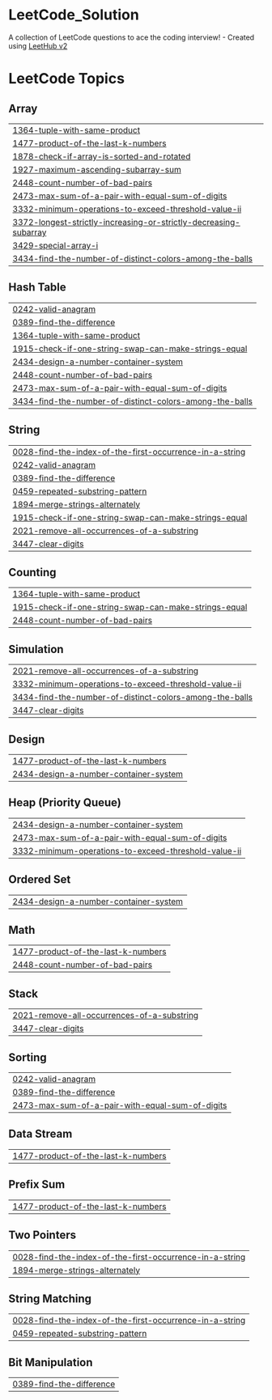 # LeetCode_Solution
A collection of LeetCode questions to ace the coding interview! - Created using [LeetHub v2](https://github.com/arunbhardwaj/LeetHub-2.0)

<!---LeetCode Topics Start-->
# LeetCode Topics
## Array
|  |
| ------- |
| [1364-tuple-with-same-product](https://github.com/0YoussefAhmed00/LeetCode_Solution/tree/master/1364-tuple-with-same-product) |
| [1477-product-of-the-last-k-numbers](https://github.com/0YoussefAhmed00/LeetCode_Solution/tree/master/1477-product-of-the-last-k-numbers) |
| [1878-check-if-array-is-sorted-and-rotated](https://github.com/0YoussefAhmed00/LeetCode_Solution/tree/master/1878-check-if-array-is-sorted-and-rotated) |
| [1927-maximum-ascending-subarray-sum](https://github.com/0YoussefAhmed00/LeetCode_Solution/tree/master/1927-maximum-ascending-subarray-sum) |
| [2448-count-number-of-bad-pairs](https://github.com/0YoussefAhmed00/LeetCode_Solution/tree/master/2448-count-number-of-bad-pairs) |
| [2473-max-sum-of-a-pair-with-equal-sum-of-digits](https://github.com/0YoussefAhmed00/LeetCode_Solution/tree/master/2473-max-sum-of-a-pair-with-equal-sum-of-digits) |
| [3332-minimum-operations-to-exceed-threshold-value-ii](https://github.com/0YoussefAhmed00/LeetCode_Solution/tree/master/3332-minimum-operations-to-exceed-threshold-value-ii) |
| [3372-longest-strictly-increasing-or-strictly-decreasing-subarray](https://github.com/0YoussefAhmed00/LeetCode_Solution/tree/master/3372-longest-strictly-increasing-or-strictly-decreasing-subarray) |
| [3429-special-array-i](https://github.com/0YoussefAhmed00/LeetCode_Solution/tree/master/3429-special-array-i) |
| [3434-find-the-number-of-distinct-colors-among-the-balls](https://github.com/0YoussefAhmed00/LeetCode_Solution/tree/master/3434-find-the-number-of-distinct-colors-among-the-balls) |
## Hash Table
|  |
| ------- |
| [0242-valid-anagram](https://github.com/0YoussefAhmed00/LeetCode_Solution/tree/master/0242-valid-anagram) |
| [0389-find-the-difference](https://github.com/0YoussefAhmed00/LeetCode_Solution/tree/master/0389-find-the-difference) |
| [1364-tuple-with-same-product](https://github.com/0YoussefAhmed00/LeetCode_Solution/tree/master/1364-tuple-with-same-product) |
| [1915-check-if-one-string-swap-can-make-strings-equal](https://github.com/0YoussefAhmed00/LeetCode_Solution/tree/master/1915-check-if-one-string-swap-can-make-strings-equal) |
| [2434-design-a-number-container-system](https://github.com/0YoussefAhmed00/LeetCode_Solution/tree/master/2434-design-a-number-container-system) |
| [2448-count-number-of-bad-pairs](https://github.com/0YoussefAhmed00/LeetCode_Solution/tree/master/2448-count-number-of-bad-pairs) |
| [2473-max-sum-of-a-pair-with-equal-sum-of-digits](https://github.com/0YoussefAhmed00/LeetCode_Solution/tree/master/2473-max-sum-of-a-pair-with-equal-sum-of-digits) |
| [3434-find-the-number-of-distinct-colors-among-the-balls](https://github.com/0YoussefAhmed00/LeetCode_Solution/tree/master/3434-find-the-number-of-distinct-colors-among-the-balls) |
## String
|  |
| ------- |
| [0028-find-the-index-of-the-first-occurrence-in-a-string](https://github.com/0YoussefAhmed00/LeetCode_Solution/tree/master/0028-find-the-index-of-the-first-occurrence-in-a-string) |
| [0242-valid-anagram](https://github.com/0YoussefAhmed00/LeetCode_Solution/tree/master/0242-valid-anagram) |
| [0389-find-the-difference](https://github.com/0YoussefAhmed00/LeetCode_Solution/tree/master/0389-find-the-difference) |
| [0459-repeated-substring-pattern](https://github.com/0YoussefAhmed00/LeetCode_Solution/tree/master/0459-repeated-substring-pattern) |
| [1894-merge-strings-alternately](https://github.com/0YoussefAhmed00/LeetCode_Solution/tree/master/1894-merge-strings-alternately) |
| [1915-check-if-one-string-swap-can-make-strings-equal](https://github.com/0YoussefAhmed00/LeetCode_Solution/tree/master/1915-check-if-one-string-swap-can-make-strings-equal) |
| [2021-remove-all-occurrences-of-a-substring](https://github.com/0YoussefAhmed00/LeetCode_Solution/tree/master/2021-remove-all-occurrences-of-a-substring) |
| [3447-clear-digits](https://github.com/0YoussefAhmed00/LeetCode_Solution/tree/master/3447-clear-digits) |
## Counting
|  |
| ------- |
| [1364-tuple-with-same-product](https://github.com/0YoussefAhmed00/LeetCode_Solution/tree/master/1364-tuple-with-same-product) |
| [1915-check-if-one-string-swap-can-make-strings-equal](https://github.com/0YoussefAhmed00/LeetCode_Solution/tree/master/1915-check-if-one-string-swap-can-make-strings-equal) |
| [2448-count-number-of-bad-pairs](https://github.com/0YoussefAhmed00/LeetCode_Solution/tree/master/2448-count-number-of-bad-pairs) |
## Simulation
|  |
| ------- |
| [2021-remove-all-occurrences-of-a-substring](https://github.com/0YoussefAhmed00/LeetCode_Solution/tree/master/2021-remove-all-occurrences-of-a-substring) |
| [3332-minimum-operations-to-exceed-threshold-value-ii](https://github.com/0YoussefAhmed00/LeetCode_Solution/tree/master/3332-minimum-operations-to-exceed-threshold-value-ii) |
| [3434-find-the-number-of-distinct-colors-among-the-balls](https://github.com/0YoussefAhmed00/LeetCode_Solution/tree/master/3434-find-the-number-of-distinct-colors-among-the-balls) |
| [3447-clear-digits](https://github.com/0YoussefAhmed00/LeetCode_Solution/tree/master/3447-clear-digits) |
## Design
|  |
| ------- |
| [1477-product-of-the-last-k-numbers](https://github.com/0YoussefAhmed00/LeetCode_Solution/tree/master/1477-product-of-the-last-k-numbers) |
| [2434-design-a-number-container-system](https://github.com/0YoussefAhmed00/LeetCode_Solution/tree/master/2434-design-a-number-container-system) |
## Heap (Priority Queue)
|  |
| ------- |
| [2434-design-a-number-container-system](https://github.com/0YoussefAhmed00/LeetCode_Solution/tree/master/2434-design-a-number-container-system) |
| [2473-max-sum-of-a-pair-with-equal-sum-of-digits](https://github.com/0YoussefAhmed00/LeetCode_Solution/tree/master/2473-max-sum-of-a-pair-with-equal-sum-of-digits) |
| [3332-minimum-operations-to-exceed-threshold-value-ii](https://github.com/0YoussefAhmed00/LeetCode_Solution/tree/master/3332-minimum-operations-to-exceed-threshold-value-ii) |
## Ordered Set
|  |
| ------- |
| [2434-design-a-number-container-system](https://github.com/0YoussefAhmed00/LeetCode_Solution/tree/master/2434-design-a-number-container-system) |
## Math
|  |
| ------- |
| [1477-product-of-the-last-k-numbers](https://github.com/0YoussefAhmed00/LeetCode_Solution/tree/master/1477-product-of-the-last-k-numbers) |
| [2448-count-number-of-bad-pairs](https://github.com/0YoussefAhmed00/LeetCode_Solution/tree/master/2448-count-number-of-bad-pairs) |
## Stack
|  |
| ------- |
| [2021-remove-all-occurrences-of-a-substring](https://github.com/0YoussefAhmed00/LeetCode_Solution/tree/master/2021-remove-all-occurrences-of-a-substring) |
| [3447-clear-digits](https://github.com/0YoussefAhmed00/LeetCode_Solution/tree/master/3447-clear-digits) |
## Sorting
|  |
| ------- |
| [0242-valid-anagram](https://github.com/0YoussefAhmed00/LeetCode_Solution/tree/master/0242-valid-anagram) |
| [0389-find-the-difference](https://github.com/0YoussefAhmed00/LeetCode_Solution/tree/master/0389-find-the-difference) |
| [2473-max-sum-of-a-pair-with-equal-sum-of-digits](https://github.com/0YoussefAhmed00/LeetCode_Solution/tree/master/2473-max-sum-of-a-pair-with-equal-sum-of-digits) |
## Data Stream
|  |
| ------- |
| [1477-product-of-the-last-k-numbers](https://github.com/0YoussefAhmed00/LeetCode_Solution/tree/master/1477-product-of-the-last-k-numbers) |
## Prefix Sum
|  |
| ------- |
| [1477-product-of-the-last-k-numbers](https://github.com/0YoussefAhmed00/LeetCode_Solution/tree/master/1477-product-of-the-last-k-numbers) |
## Two Pointers
|  |
| ------- |
| [0028-find-the-index-of-the-first-occurrence-in-a-string](https://github.com/0YoussefAhmed00/LeetCode_Solution/tree/master/0028-find-the-index-of-the-first-occurrence-in-a-string) |
| [1894-merge-strings-alternately](https://github.com/0YoussefAhmed00/LeetCode_Solution/tree/master/1894-merge-strings-alternately) |
## String Matching
|  |
| ------- |
| [0028-find-the-index-of-the-first-occurrence-in-a-string](https://github.com/0YoussefAhmed00/LeetCode_Solution/tree/master/0028-find-the-index-of-the-first-occurrence-in-a-string) |
| [0459-repeated-substring-pattern](https://github.com/0YoussefAhmed00/LeetCode_Solution/tree/master/0459-repeated-substring-pattern) |
## Bit Manipulation
|  |
| ------- |
| [0389-find-the-difference](https://github.com/0YoussefAhmed00/LeetCode_Solution/tree/master/0389-find-the-difference) |
<!---LeetCode Topics End-->